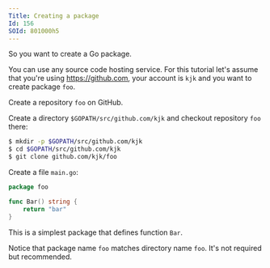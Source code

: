 ```yaml
---
Title: Creating a package
Id: 156
SOId: 801000h5
---
```

So you want to create a Go package.

You can use any source code hosting service. For this tutorial let's assume that you're using https://github.com, your account is `kjk` and you want to create package `foo`.

Create a repository `foo` on GitHub.

Create a directory `$GOPATH/src/github.com/kjk` and checkout repository `foo` there:
```bash
$ mkdir -p $GOPATH/src/github.com/kjk
$ cd $GOPATH/src/github.com/kjk
$ git clone github.com/kjk/foo
```

Create a file `main.go`:
```go
package foo

func Bar() string {
    return "bar"
}
```

This is a simplest package that defines function `Bar`.

Notice that package name `foo` matches directory name `foo`. It's not required  but recommended.
